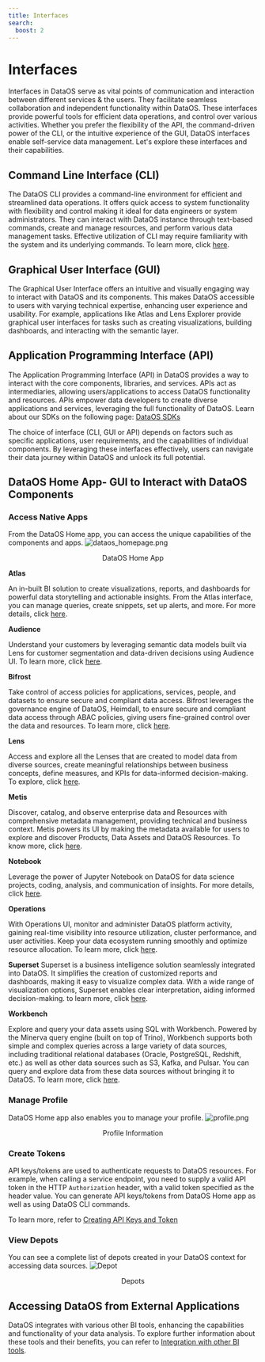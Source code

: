 ```yaml
---
title: Interfaces
search:
  boost: 2
---
```


# Interfaces

Interfaces in DataOS serve as vital points of communication and interaction between different services & the users. They facilitate seamless collaboration and independent functionality within DataOS. These interfaces provide powerful tools for efficient data operations,  and control over various activities. Whether you prefer the flexibility of the API, the command-driven power of the CLI, or the intuitive experience of the GUI, DataOS interfaces enable self-service data management. Let's explore these interfaces and their capabilities.

## Command Line Interface (CLI)

The DataOS CLI provides a command-line environment for efficient and streamlined data operations. It offers quick access to system functionality with flexibility and control making it ideal for data engineers or system administrators. They can interact with DataOS instance through text-based commands, create and manage resources, and perform various data management tasks.  Effective utilization of CLI may require familiarity with the system and its underlying commands. To learn more, click [here](/interfaces/cli/). 

## Graphical User Interface (GUI)

The Graphical User Interface offers an intuitive and visually engaging way to interact with DataOS and its components.  This makes DataOS accessible to users with varying technical expertise, enhancing user experience and usability. For example, applications like Atlas and Lens Explorer provide graphical user interfaces for tasks such as creating visualizations, building dashboards, and interacting with the semantic layer.

## Application Programming Interface (API)

The Application Programming Interface (API) in DataOS provides a way to interact with the core components, libraries, and services. APIs act as intermediaries, allowing users/applications to access DataOS functionality and resources. APIs empower data  developers to create diverse applications and services, leveraging the full functionality of DataOS. Learn about our SDKs on the following page: [DataOS SDKs](api_docs.md)

<aside class="callout">The choice of interface (CLI, GUI or API) depends on factors such as specific applications, user requirements, and the capabilities of individual components. By leveraging these interfaces effectively, users can navigate their data journey within DataOS and unlock its full potential.</aside>

## DataOS Home App- GUI to Interact with DataOS Components

### **Access Native Apps**
From the DataOS Home app, you can access the unique capabilities of the components and apps.
![dataos_homepage.png](interfaces/dataos_homepage.png)
<figcaption align = "center">DataOS Home App </figcaption>

**Atlas**

An in-built BI solution to create visualizations, reports, and dashboards for powerful data storytelling and actionable insights. From the Atlas interface, you can manage queries, create snippets, set up alerts, and more. For more details, click [here](/interfaces/atlas/).

**Audience**

Understand your customers by leveraging semantic data models built via Lens for customer segmentation and data-driven decisions using Audience UI. To learn more, click [here](/interfaces/audiences/).

**Bifrost**

Take control of access policies for applications, services, people, and datasets to ensure secure and compliant data access. Bifrost leverages the governance engine of DataOS, Heimdall, to ensure secure and compliant data access through ABAC policies,  giving users fine-grained control over the data and resources. To learn more, click [here](/interfaces/bifrost/).

**Lens**

Access and explore all the Lenses that are created to model data from diverse sources, create meaningful relationships between business concepts, define measures, and KPIs for data-informed decision-making. To explore, click [here](/interfaces/lens/). 

**Metis**

Discover, catalog, and observe enterprise data and Resources with comprehensive metadata management, providing technical and business context. Metis powers its UI by making the metadata available for users to explore and discover Products, Data Assets and DataOS Resources. To know more, click [here](/interfaces/metis/).

**Notebook**

Leverage the power of Jupyter Notebook on DataOS for data science projects, coding, analysis, and communication of insights. For more details, click [here](/interfaces/notebook/).

**Operations**

With Operations UI, monitor and administer DataOS platform activity, gaining real-time visibility into resource utilization, cluster performance, and user activities. Keep your data ecosystem running smoothly and optimize resource allocation. To learn more, click [here](/interfaces/operations/).

**Superset**
Superset is a business intelligence solution seamlessly integrated into DataOS. It simplifies the creation of customized reports and dashboards, making it easy to visualize complex data. With a wide range of visualization options, Superset enables clear interpretation, aiding informed decision-making. to learn more, click [here](/interfaces/superset/).

**Workbench**

Explore and query your data assets using SQL with Workbench. Powered by the Minerva query engine (built on top of Trino), Workbench supports both simple and complex queries across a large variety of data sources, including traditional relational databases (Oracle, PostgreSQL, Redshift, etc.) as well as other data sources such as S3, Kafka, and Pulsar. You can query and explore data from these data sources without bringing it to DataOS. To learn more, click [here](/interfaces/workbench/).

### **Manage Profile**

DataOS Home app also enables you to manage your profile. 
![profile.png](interfaces/profileinfo.png)
<figcaption align = "center">Profile Information </figcaption>

### **Create Tokens**

API keys/tokens are used to authenticate requests to  DataOS resources. For example, when calling a service endpoint, you need to supply a valid API token in the HTTP `Authorization` header, with a valid token specified as the header value. You can generate API keys/tokens from DataOS Home app as well as using DataOS CLI commands.

To learn more, refer to [Creating API Keys and Token](interfaces/create_token.md)

### **View Depots**
You can see a complete list of depots created in your DataOS context for accessing data sources.
![Depot](interfaces/depots.png)
<figcaption align = "center">Depots</figcaption>

## Accessing DataOS from External Applications
DataOS integrates with various other BI tools, enhancing the capabilities and functionality of your data analysis. To explore further information about these tools and their benefits, you can refer to [Integration with other BI tools](/interfaces/atlas/bi_tools/).
